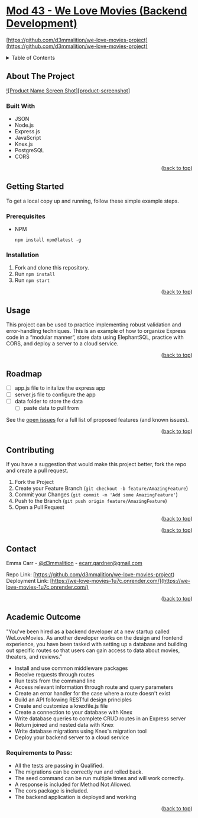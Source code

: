 # [Mod 43 - We Love Movies (Backend Development)](https://github.com/d3mmalition/we-love-movies-project)

[https://github.com/d3mmalition/we-love-movies-project](https://github.com/d3mmalition/we-love-movies-project)

<!-- Improved compatibility of back to top link: See: [https://github.com/othneildrew/Best-README-Template/pull/73](https://github.com/othneildrew/Best-README-Template/pull/73) -->
<a name="readme-top"></a>

<!-- TABLE OF CONTENTS -->
<details>
<summary>Table of Contents</summary>
<ol>
<li>
<a href="#about-the-project">About The Project</a>
<ul>
<li><a href="#built-with">Built With</a></li>
</ul>
</li>
<li>
<a href="#getting-started">Getting Started</a>
<ul>
<li><a href="#prerequisites">Prerequisites</a></li>
<li><a href="#installation">Installation</a></li>
</ul>
</li>
<li><a href="#usage">Usage</a></li>
<li><a href="#roadmap">Roadmap</a></li>
<li><a href="#contributing">Contributing</a></li>
<li><a href="#license">License</a></li>
<li><a href="#contact">Contact</a></li>
<li><a href="#acknowledgments">Acknowledgments</a></li>
</ol>
</details>

<!-- ABOUT THE PROJECT -->

## About The Project

[![Product Name Screen Shot][product-screenshot]](https://example.com/)

### Built With

- JSON
- Node.js
- Express.js
- JavaScript
- Knex.js
- PostgreSQL
- CORS

<p align="right">(<a href="#readme-top">back to top</a>)</p>

<!-- GETTING STARTED -->

## Getting Started

To get a local copy up and running, follow these simple example steps.

### Prerequisites

- NPM
    
    ```
    npm install npm@latest -g
    
    ```
    

### Installation

1. Fork and clone this repository.
2. Run `npm install`
3. Run `npm start`

<p align="right">(<a href="#readme-top">back to top</a>)</p>

<!-- USAGE EXAMPLES -->

## Usage

This project can be used to practice implementing robust validation and error-handling techniques. This is an example of how to organize Express code in a “modular manner”, store data using ElephantSQL, practice with CORS, and deploy a server to a cloud service.

<p align="right">(<a href="#readme-top">back to top</a>)</p>

<!-- ROADMAP -->

## Roadmap

- [ ]  app.js file to initalize the express app
- [ ]  server.js file to configure the app
- [ ]  data folder to store the data
    - [ ]  paste data to pull from

See the [open issues](https://github.com/d3mmalition/mod-35-starter-robust-server/issues) for a full list of proposed features (and known issues).

<p align="right">(<a href="#readme-top">back to top</a>)</p>

<!-- CONTRIBUTING -->

## Contributing

If you have a suggestion that would make this project better, fork the repo and create a pull request.

1. Fork the Project
2. Create your Feature Branch (`git checkout -b feature/AmazingFeature`)
3. Commit your Changes (`git commit -m 'Add some AmazingFeature'`)
4. Push to the Branch (`git push origin feature/AmazingFeature`)
5. Open a Pull Request

<p align="right">(<a href="#readme-top">back to top</a>)</p>

<!-- LICENSE

License

Distributed under the MIT License. See `LICENSE.txt` for more information. -->

<p align="right">(<a href="#readme-top">back to top</a>)</p>

<!-- CONTACT -->

## Contact

Emma Carr - [@d3mmalition](https://twitter.com/d3mmalition) - ecarr.gardner@gmail.com

Repo Link: [https://github.com/d3mmalition/we-love-movies-project)
Deployment Link: [https://we-love-movies-1u7c.onrender.com/](https://we-love-movies-1u7c.onrender.com/)

<p align="right">(<a href="#readme-top">back to top</a>)</p>

<!-- ACADEMIC OUTCOMES -->

## Academic Outcome

"You've been hired as a backend developer at a new startup called WeLoveMovies. As another developer works on the design and frontend experience, you have been tasked with setting up a database and building out specific routes so that users can gain access to data about movies, theaters, and reviews."

- Install and use common middleware packages
- Receive requests through routes
- Run tests from the command line
- Access relevant information through route and query parameters
- Create an error handler for the case where a route doesn't exist
- Build an API following RESTful design principles
- Create and customize a knexfile.js file
- Create a connection to your database with Knex
- Write database queries to complete CRUD routes in an Express server
- Return joined and nested data with Knex
- Write database migrations using Knex's migration tool
- Deploy your backend server to a cloud service

### Requirements to Pass:
- All the tests are passing in Qualified.
- The migrations can be correctly run and rolled back.
- The seed command can be run multiple times and will work correctly.
- A response is included for Method Not Allowed.
- The cors package is included.
- The backend application is deployed and working

<p align="right">(<a href="#readme-top">back to top</a>)</p>
